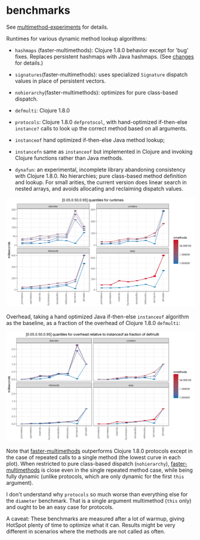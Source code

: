# benchmarks

See 
[multimethod-experiments](https://github.com/palisades-lakes/multimethod-experiments)
for details.

Runtimes for various dynamic method lookup algorithms:

- `hashmaps` (faster-multimethods): Clojure 1.8.0 behavior except 
for 'bug' fixes. Replaces persistent hashmaps with Java hashmaps.
(See [changes](changes.html) for details.)
 
- `signatures`(faster-multimethods): 
uses specialized `Signature` dispatch values in place of persistent vectors.

- `nohierarchy`(faster-multimethods): optimizes for pure class-based dispatch.

- `defmulti`: Clojure 1.8.0

- `protocols`:  Clojure 1.8.0 `defprotocol`,
with hand-optimized if-then-else `instance?` calls to look up the 
correct method based on all arguments.

- `instanceof` hand optimized if-then-else Java method lookup;

- `instancefn` same as `instanceof` but implemented in Clojure and
invoking Clojure functions
rather than Java methods.

- `dynafun`: an experimental, incomplete library abandoning 
consistency with Clojure 1.8.0. No hierarchies; 
pure class-based method definition
and lookup.
For small arities, the current version does linear search in 
nested arrays, and avoids allocating and reclaiming dispatch values.

<img
src="https://raw.githubusercontent.com/palisades-lakes/faster-multimethods/master/docs/figs/dynamic-multi.quantiles.png"
alt="faster-multimethods vs Clojure 1.8.0 runtimes"
style="width: 30cm">

Overhead, taking a hand optimized Java if-then-else `instanceof`
algorithm as the baseline, as a fraction of the overhead of
Clojure 1.8.0 `defmulti`:

<img
src="https://raw.githubusercontent.com/palisades-lakes/faster-multimethods/master/docs/figs/dynamic-multi-overhead.quantiles.png"
alt="faster-multimethods overhead as a fraction of Clojure 1.8.0"
style="width: 30cm">

Note that [faster-multimethods](https://github.com/palisades-lakes/faster-multimethods)
outperforms Clojure 1.8.0 protocols except in the case of repeated calls
to a single method (the lowest curve in each plot).
When restricted to pure class-based dispatch (`nohierarchy`),
[faster-multimethods](https://github.com/palisades-lakes/faster-multimethods)
is close even in the single repeated method case,
while being fully dynamic (unlike protocols, which are only dynamic
for the first `this` argument).

I don't understand why `protocols` so much worse than everything 
else for the `diameter` benchmark. That is a single argument 
multimethod (`this` only) and ought to be an easy case for protocols.

A caveat: These benchmarks are measured after a lot of warmup,
giving HotSpot plenty of time to optimize what it can. 
Results might be very different in scenarios where the methods
are not called as often.


